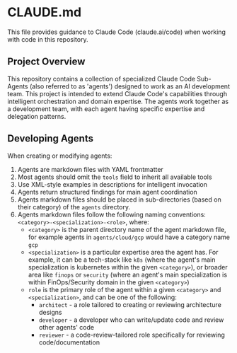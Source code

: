 # CLAUDE.md

This file provides guidance to Claude Code (claude.ai/code) when working with code in this repository.

## Project Overview

This repository contains a collection of specialized Claude Code Sub-Agents (also referred to as 'agents') designed to work as an AI development team. This project is intended to extend Claude Code's capabilities through intelligent orchestration and domain expertise. The agents work together as a development team, with each agent having specific expertise and delegation patterns.

## Developing Agents

When creating or modifying agents:
1. Agents are markdown files with YAML frontmatter
2. Most agents should omit the `tools` field to inherit all available tools
3. Use XML-style examples in descriptions for intelligent invocation
4. Agents return structured findings for main agent coordination
5. Agents markdown files should be placed in sub-directories (based on their category) of the `agents` directory.
6. Agents markdown files follow the following naming conventions: `<category>-<specialization>-<role>`, where:
    - `<category>` is the parent directory name of the agent markdown file, for example agents in `agents/cloud/gcp` would have a category name `gcp`
    - `<specialization>` is a particular expertise area the agent has. For example, it can be a tech-stack like `k8s` (where the agent's main specialization is kubernetes within the given `<category>`), or  broader area like `finops` or `security` (where an agent's main specialization is within FinOps/Security domain in the given `<category>`) 
    - `role` is the primary role of the agent within a given `<category>` and `<specialization>`, and can be one of the following:
        - `architect` - a role tailored to creating or reviewing architecture designs 
        - `developer` - a developer who can write/update code and review other agents' code
        - `reviewer` - a code-review-tailored role specifically for reviewing code/documentation

